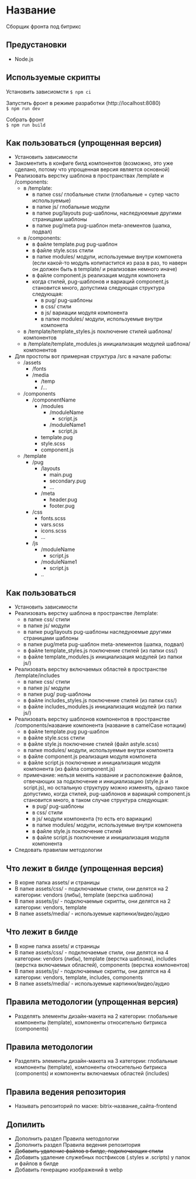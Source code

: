 # Название
Сборщик фронта под битрикс

## Предустановки
- Node.js

## Используемые скрипты
Установить зависиомсти
`$ npm ci`

Запустить фронт в режиме разработки (http://localhost:8080)  
`$ npm run dev`
 
Собрать фронт  
`$ npm run build`

## Как пользоваться (упрощенная версия)
- Установить зависимости
- Закоментить в конфиге билд компонентов (возможно, это уже сделано, потому что упрощенная версия является основной)
- Реализовать верстку шаблона в пространствах /template и /components:
    - в /template:
        - в папке css/ глобальные стили (глобальные = супер часто используемые)
        - в папке js/ глобальные модули
        - в папке pug/layouts pug-шаблоны, наследуюемые другими страницами шаблоны
        - в папке pug/meta pug-шаблон meta-элементов (шапка, подвал)
    - в /components:
        - в файле template.pug pug-шаблон
        - в файле style.scss стили
        - в папке modules/ модули, используемые внутри компонета (если какой-то модуль копипастится из раза в раз, то наверн он должен быть в template/ и реализован немного иначе)
        - в файле component.js реализация модуля компонета
        - когда стилей, pug-шаблонов и вариаций component.js становится много, допустима следующая структура следующая:
            - в pug/ pug-шаблоны
            - в css/ стили
            - в js/ вариации модуля компонента
            - в папке modules/ модули, используемые внутри компонета
    - в /template/template_styles.js поключение стилей шаблона/компонентов
    - в /template/template_modules.js инициализация модулей шаблона/компонентов
- Для простоты вот примерная структура /src в начале работы:
    - /assets
        - /fonts
        - /media
            - /temp
            - /...
    - /components
        - /componentName
            - /modules
                - /moduleName
                    - script.js
                - /moduleName1
                    - script.js
            - template.pug
            - style.scss
            - component.js
    - /template
        - /pug
            - /layouts
                - main.pug
                - secondary.pug
                - ...
            - /meta
                - header.pug
                - footer.pug
        - /css
            - fonts.scss
            - vars.scss
            - icons.scss
            - ...
        - /js
            - /moduleName
                - script.js
            - /moduleName1
                - script.js
            - ..

## Как пользоваться
- Установить зависимости
- Реализовать верстку шаблона в пространстве /template:
    - в папке css/ стили
    - в папке js/ модули
    - в папке pug/layouts pug-шаблоны наследуюемые другими страницами шаблоны
    - в папке pug/meta pug-шаблон meta-элементов (шапка, подвал)
    - в файле template_styles.js поключение стилей (из папки css/)
    - в файле template_modules.js инициализация модулей (из папки js/)       
- Реализовать верстку включаемых областей в пространстве /template/includes
    - в папке css/ стили
    - в папке js/ модули
    - в папке pug/ pug-шаблоны
    - в файле includes_styles.js поключение стилей (из папки css/)
    - в файле includes_modules.js инициализация модулей (из папки js/) 
- Реализовать верстку шаблонов компонентов в пространстве /components/название компонента (название в camelCase нотации)
    - в файле template.pug pug-шаблон
    - в файле style.scss стили
    - в файле style.js поключение стилей (файл аstyle.scss)
    - в папке modules/ модули, используемые внутри компонета
    - в файле component.js реализация модуля компонета
    - в файле script.js поключение и инициализация модуля компонента (из файла component.js)
    - примечание: нельзя менять название и расположение файлов, отвечающих за подключение и инициализацию (style.js и script.js), но остальную структуру можно  изменять, однако такое допустимо, когда стилей, pug-шаблонов и вариаций component.js становится много, в таком случае структура следующая:
        - в pug/ pug-шаблоны
        - в css/ стили
        - в js/ модули компонента (то есть его вариации)
        - в папке modules/ модули, используемые внутри компонета
        - в файле style.js поключение стилей
        - в файле script.js поключение и инициализация модуля компонента
- Следовать правилам методологии

## Что лежит в билде (упрощенная версия)
- В корне папка assets/ и страницы
- В папке assets/css/ - подключаемые стили, они делятся на 2 категории: vendors (либы), template (верстка шаблона)
- В папке assets/js/ - подключаемые скрипты, они делятся на 2 категории: vendors, template
- В папке assets/media/ - используемые картинки/видео/аудио

## Что лежит в билде
- В корне папка assets/ и страницы
- В папке assets/css/ - подключаемые стили, они делятся на 4 категории: vendors (либы), template (верстка шаблона), includes (верстка включаемых областей), components (верстка компонентов)
- В папке assets/js/ - подключаемые скрипты, они делятся на 4 категории: vendors, template, includes, components
- В папке assets/media/ - используемые картинки/видео/аудио

## Правила методологии (упрощенная версия)
- Разделять элементы дизайн-макета на 2 категории: глобальные компоненты (template), компоненты относительно битрикса (components)

## Правила методологии
- Разделять элементы дизайн-макета на 3 категории: глобальные компоненты (template), компоненты относительно битрикса (components) и компоненты включаемых областей (includes)

## Правила ведения репозитория
- Называть репозиторий по маске: bitrix-название_сайта-frontend

## Допилить
- Дополнить раздел Правила методологии
- Дополнить раздел Правила ведения репозитория
- ~~Добавить удаление файлов в билде, подключающих стили~~
- Добавить удаление служебных постфиксов (.styles и .scripts) у папок и файлов в билде
- Добавить генерацию изображений в webp
